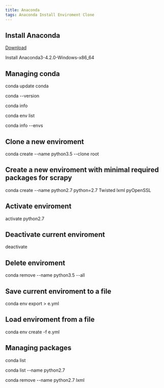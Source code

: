 ```yaml
---
title: Anaconda
tags: Anaconda Install Enviroment Clone
---
```


## Install Anaconda

[Download](https://www.continuum.io/downloads)

Install Anaconda3-4.2.0-Windows-x86_64

## Managing conda
conda update conda

conda --version

conda info

conda env list

conda info --envs

## Clone a new enviroment

conda create --name python3.5 --clone root

## Create a new enviroment with minimal required packages for scrapy

conda create --name python2.7 python=2.7 Twisted lxml pyOpenSSL 

## Activate enviroment

activate python2.7

## Deactivate current enviroment

deactivate 

## Delete enviroment

conda remove --name python3.5 --all

## Save current enviroment to a file

conda env export > e.yml

## Load enviroment from a file

conda env create -f e.yml

## Managing packages

conda list

conda list --name python2.7

conda remove --name python2.7 lxml

